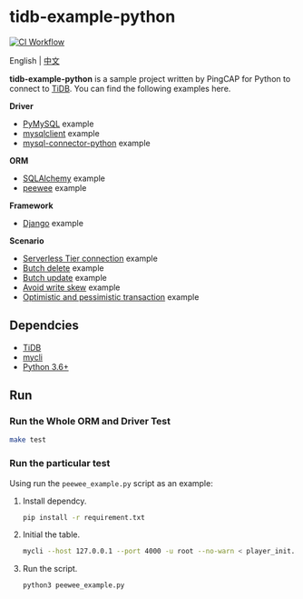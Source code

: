 # tidb-example-python

[![CI Workflow](https://github.com/pingcap-inc/tidb-example-python/actions/workflows/ci.yml/badge.svg)](https://github.com/pingcap-inc/tidb-example-python/actions/workflows/ci.yml)

English | [中文](/README-zh.md)

**tidb-example-python** is a sample project written by PingCAP for Python to connect to [TiDB](https://docs.pingcap.com/tidb/stable). You can find the following examples here.

**Driver**

- [PyMySQL](/pymysql_example.py) example
- [mysqlclient](/mysqlclient_example.py) example
- [mysql-connector-python](/mysql_connector_python_example.py) example

**ORM**

- [SQLAlchemy](/sqlalchemy_example.py) example
- [peewee](/peewee_example.py) example

**Framework**

- [Django](/django_example) example

**Scenario**

- [Serverless Tier connection](/serverless_tier_example.py) example
- [Butch delete](/batch_delete.py) example
- [Butch update](/batch_update.py) example
- [Avoid write skew](/write_skew_example.py) example
- [Optimistic and pessimistic transaction](/txn_example.py) example

## Dependcies

- [TiDB](https://docs.pingcap.com/tidb/stable)
- [mycli](https://www.mycli.net/)
- [Python 3.6+](https://www.python.org/)

## Run

### Run the Whole ORM and Driver Test

```bash
make test
```

### Run the particular test

Using run the `peewee_example.py` script as an example:

1. Install dependcy.

    ```bash
    pip install -r requirement.txt
    ```

2. Initial the table.

    ```bash
    mycli --host 127.0.0.1 --port 4000 -u root --no-warn < player_init.sql
    ```

3. Run the script.

    ```bash
    python3 peewee_example.py
    ```